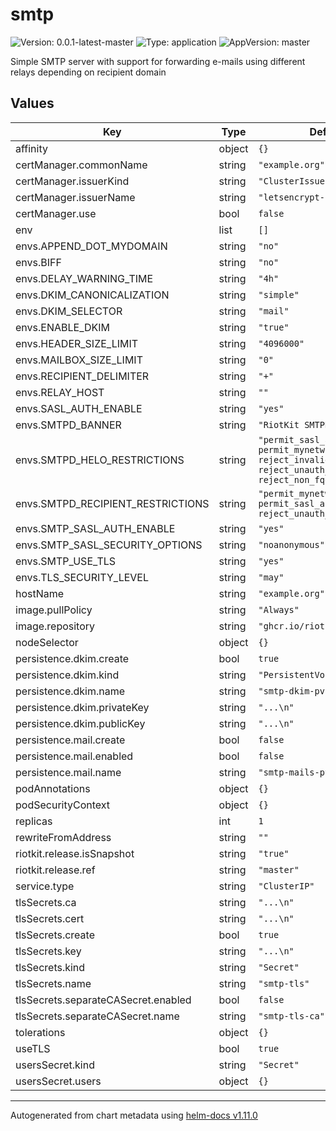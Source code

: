 # smtp

![Version: 0.0.1-latest-master](https://img.shields.io/badge/Version-0.0.1--latest--master-informational?style=flat-square) ![Type: application](https://img.shields.io/badge/Type-application-informational?style=flat-square) ![AppVersion: master](https://img.shields.io/badge/AppVersion-master-informational?style=flat-square)

Simple SMTP server with support for forwarding e-mails using different relays depending on recipient domain

## Values

| Key | Type | Default | Description |
|-----|------|---------|-------------|
| affinity | object | `{}` |  |
| certManager.commonName | string | `"example.org"` |  |
| certManager.issuerKind | string | `"ClusterIssuer"` |  |
| certManager.issuerName | string | `"letsencrypt-prod"` |  |
| certManager.use | bool | `false` |  |
| env | list | `[]` |  |
| envs.APPEND_DOT_MYDOMAIN | string | `"no"` |  |
| envs.BIFF | string | `"no"` |  |
| envs.DELAY_WARNING_TIME | string | `"4h"` |  |
| envs.DKIM_CANONICALIZATION | string | `"simple"` |  |
| envs.DKIM_SELECTOR | string | `"mail"` |  |
| envs.ENABLE_DKIM | string | `"true"` |  |
| envs.HEADER_SIZE_LIMIT | string | `"4096000"` |  |
| envs.MAILBOX_SIZE_LIMIT | string | `"0"` |  |
| envs.RECIPIENT_DELIMITER | string | `"+"` |  |
| envs.RELAY_HOST | string | `""` |  |
| envs.SASL_AUTH_ENABLE | string | `"yes"` |  |
| envs.SMTPD_BANNER | string | `"RiotKit SMTPD"` |  |
| envs.SMTPD_HELO_RESTRICTIONS | string | `"permit_sasl_authenticated, permit_mynetworks, reject_invalid_hostname, reject_unauth_pipelining, reject_non_fqdn_hostname"` |  |
| envs.SMTPD_RECIPIENT_RESTRICTIONS | string | `"permit_mynetworks permit_sasl_authenticated reject_unauth_destination"` |  |
| envs.SMTP_SASL_AUTH_ENABLE | string | `"yes"` |  |
| envs.SMTP_SASL_SECURITY_OPTIONS | string | `"noanonymous"` |  |
| envs.SMTP_USE_TLS | string | `"yes"` |  |
| envs.TLS_SECURITY_LEVEL | string | `"may"` |  |
| hostName | string | `"example.org"` |  |
| image.pullPolicy | string | `"Always"` |  |
| image.repository | string | `"ghcr.io/riotkit-org/smtp"` |  |
| nodeSelector | object | `{}` |  |
| persistence.dkim.create | bool | `true` |  |
| persistence.dkim.kind | string | `"PersistentVolumeClaim"` |  |
| persistence.dkim.name | string | `"smtp-dkim-pvc"` |  |
| persistence.dkim.privateKey | string | `"...\n"` |  |
| persistence.dkim.publicKey | string | `"...\n"` |  |
| persistence.mail.create | bool | `false` |  |
| persistence.mail.enabled | bool | `false` |  |
| persistence.mail.name | string | `"smtp-mails-pvc"` |  |
| podAnnotations | object | `{}` |  |
| podSecurityContext | object | `{}` |  |
| replicas | int | `1` |  |
| rewriteFromAddress | string | `""` |  |
| riotkit.release.isSnapshot | string | `"true"` |  |
| riotkit.release.ref | string | `"master"` |  |
| service.type | string | `"ClusterIP"` |  |
| tlsSecrets.ca | string | `"...\n"` |  |
| tlsSecrets.cert | string | `"...\n"` |  |
| tlsSecrets.create | bool | `true` |  |
| tlsSecrets.key | string | `"...\n"` |  |
| tlsSecrets.kind | string | `"Secret"` |  |
| tlsSecrets.name | string | `"smtp-tls"` |  |
| tlsSecrets.separateCASecret.enabled | bool | `false` |  |
| tlsSecrets.separateCASecret.name | string | `"smtp-tls-ca"` |  |
| tolerations | object | `{}` |  |
| useTLS | bool | `true` |  |
| usersSecret.kind | string | `"Secret"` |  |
| usersSecret.users | object | `{}` |  |

----------------------------------------------
Autogenerated from chart metadata using [helm-docs v1.11.0](https://github.com/norwoodj/helm-docs/releases/v1.11.0)
